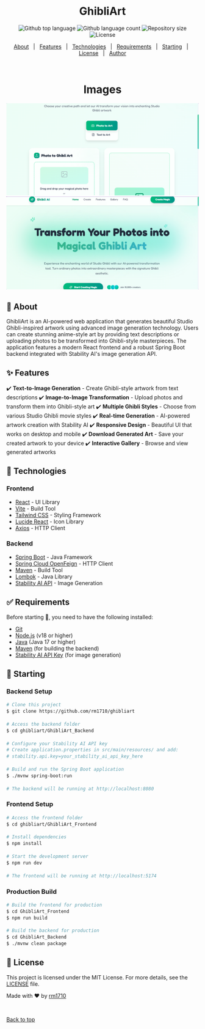<h1 align="center">GhibliArt</h1>

<p align="center">
  <img alt="Github top language" src="https://img.shields.io/github/languages/top/rm1710/ghibliart?color=56BEB8">
  <img alt="Github language count" src="https://img.shields.io/github/languages/count/rm1710/ghibliart?color=56BEB8">
  <img alt="Repository size" src="https://img.shields.io/github/repo-size/rm1710/ghibliart?color=56BEB8">
  <img alt="License" src="https://img.shields.io/github/license/rm1710/ghibliart?color=56BEB8">
</p>

<p align="center">
  <a href="#dart-about">About</a> &#xa0; | &#xa0;
  <a href="#sparkles-features">Features</a> &#xa0; | &#xa0;
  <a href="#rocket-technologies">Technologies</a> &#xa0; | &#xa0;
  <a href="#white_check_mark-requirements">Requirements</a> &#xa0; | &#xa0;
  <a href="#checkered_flag-starting">Starting</a> &#xa0; | &#xa0;
  <a href="#memo-license">License</a> &#xa0; | &#xa0;
  <a href="https://github.com/rm1710" target="_blank">Author</a>
</p>
<br>
<h1 align="center">Images</h1>
<img src="GhibliArt_Frontend/src/assets/UI1.png">
<img src="GhibliArt_Frontend/src/assets/UI2.png">
<br>

## :dart: About ##

GhibliArt is an AI-powered web application that generates beautiful Studio Ghibli-inspired artwork using advanced image generation technology. Users can create stunning anime-style art by providing text descriptions or uploading photos to be transformed into Ghibli-style masterpieces. The application features a modern React frontend and a robust Spring Boot backend integrated with Stability AI's image generation API.

## :sparkles: Features ##

:heavy_check_mark: **Text-to-Image Generation** - Create Ghibli-style artwork from text descriptions
:heavy_check_mark: **Image-to-Image Transformation** - Upload photos and transform them into Ghibli-style art
:heavy_check_mark: **Multiple Ghibli Styles** - Choose from various Studio Ghibli movie styles
:heavy_check_mark: **Real-time Generation** - AI-powered artwork creation with Stability AI
:heavy_check_mark: **Responsive Design** - Beautiful UI that works on desktop and mobile
:heavy_check_mark: **Download Generated Art** - Save your created artwork to your device
:heavy_check_mark: **Interactive Gallery** - Browse and view generated artworks

## :rocket: Technologies ##

### Frontend
- [React](https://reactjs.org/) - UI Library
- [Vite](https://vitejs.dev/) - Build Tool
- [Tailwind CSS](https://tailwindcss.com/) - Styling Framework
- [Lucide React](https://lucide.dev/) - Icon Library
- [Axios](https://axios-http.com/) - HTTP Client

### Backend
- [Spring Boot](https://spring.io/projects/spring-boot) - Java Framework
- [Spring Cloud OpenFeign](https://spring.io/projects/spring-cloud-openfeign) - HTTP Client
- [Maven](https://maven.apache.org/) - Build Tool
- [Lombok](https://projectlombok.org/) - Java Library
- [Stability AI API](https://stability.ai/) - Image Generation

## :white_check_mark: Requirements ##

Before starting :checkered_flag:, you need to have the following installed:

- [Git](https://git-scm.com)
- [Node.js](https://nodejs.org/en/) (v18 or higher)
- [Java](https://www.oracle.com/java/technologies/downloads/) (Java 17 or higher)
- [Maven](https://maven.apache.org/) (for building the backend)
- [Stability AI API Key](https://stability.ai/) (for image generation)

## :checkered_flag: Starting ##

### Backend Setup

```bash
# Clone this project
$ git clone https://github.com/rm1710/ghibliart

# Access the backend folder
$ cd ghibliart/GhibliArt_Backend

# Configure your Stability AI API key
# Create application.properties in src/main/resources/ and add:
# stability.api.key=your_stability_ai_api_key_here

# Build and run the Spring Boot application
$ ./mvnw spring-boot:run

# The backend will be running at http://localhost:8080
```

### Frontend Setup

```bash
# Access the frontend folder
$ cd ghibliart/GhibliArt_Frontend

# Install dependencies
$ npm install

# Start the development server
$ npm run dev

# The frontend will be running at http://localhost:5174
```

### Production Build

```bash
# Build the frontend for production
$ cd GhibliArt_Frontend
$ npm run build

# Build the backend for production
$ cd GhibliArt_Backend
$ ./mvnw clean package
```

## :memo: License ##

This project is licensed under the MIT License. For more details, see the [LICENSE](LICENSE) file.

Made with :heart: by <a href="https://github.com/rm1710" target="_blank">rm1710</a>

&#xa0;

<a href="#top">Back to top</a>

